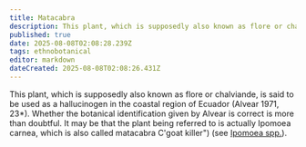 ```yaml
---
title: Matacabra
description: This plant, which is supposedly also known as flore or chalviande, is said to be used as a hallucinogen in the coastal region of Ecuador (Alvear 1971, 23*).
published: true
date: 2025-08-08T02:08:28.239Z
tags: ethnobotanical
editor: markdown
dateCreated: 2025-08-08T02:08:26.431Z
---
```


This plant, which is supposedly also known as flore or chalviande, is said to be used as a hallucinogen in the coastal region of Ecuador (Alvear 1971, 23*). Whether the botanical identification given by Alvear is correct is more than doubtful. It may be that the plant being referred to is actually Ipomoea carnea, which is also called matacabra C'goat killer") (see [Ipomoea spp.](/en/ipomoea-spp)).